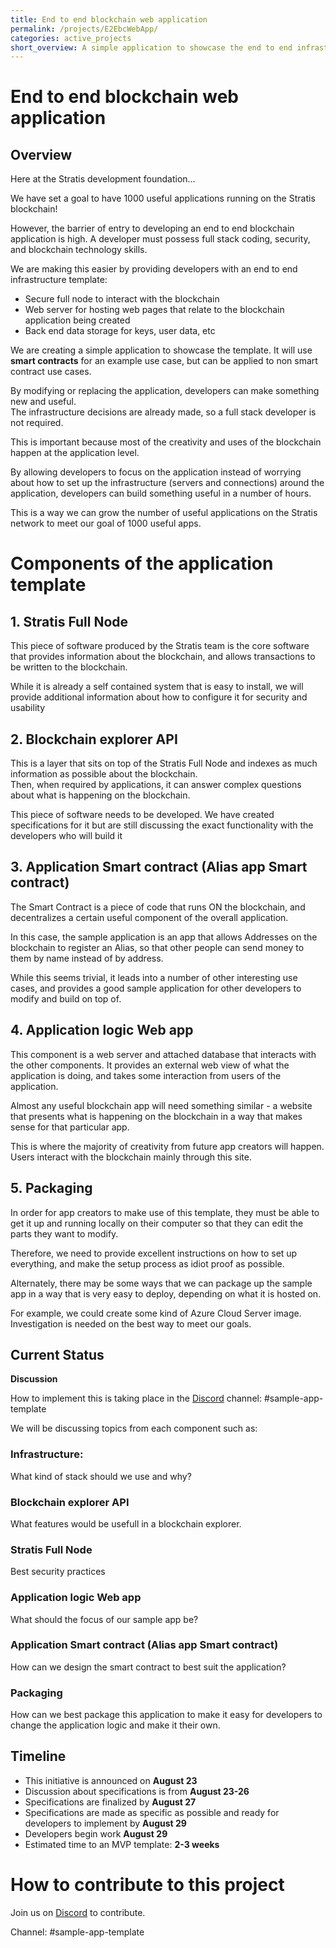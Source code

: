 ```yaml
---
title: End to end blockchain web application
permalink: /projects/E2EbcWebApp/
categories: active_projects
short_overview: A simple application to showcase the end to end infrastructure template for a blockchain web application
---
```

End to end blockchain web application
==

Overview
--
 

Here at the Stratis development foundation…

We have set a goal to have 1000 useful applications running on the Stratis blockchain!

   However, the barrier of entry to developing an end to end blockchain application is high.
   A developer must possess full stack coding, security, and blockchain technology skills.  

We are making this easier by providing developers with an end to end infrastructure template:

  * Secure full node to interact with the blockchain
  * Web server for hosting web pages that relate to the blockchain application being created
  * Back end data storage for keys, user data, etc
  
  We are creating a simple application to showcase the template.
    It will use **smart contracts** for an example use case, but can be applied to non smart contract use cases.

By modifying or replacing the application, developers can make something new and useful.  
The infrastructure decisions are already made, so a full stack developer is not required.  

This is important because most of the creativity and uses of the blockchain happen at the application level. 

By allowing developers to focus on the application instead of worrying about how to set up the infrastructure (servers and connections) around the application, developers can build something useful in a number of hours.  

This is a way we can grow the number of useful applications on the Stratis network to meet our goal of 1000 useful apps.

Components of the application template 
====

## 1. Stratis Full Node

This piece of software produced by the Stratis team is the core software that provides information about the blockchain, and allows transactions to be written to the blockchain.

While it is already a self contained system that is easy to install, we will provide additional information about how to configure it for security and usability

## 2. Blockchain explorer API
    
This is a layer that sits on top of the Stratis Full Node and indexes as much information as possible about the blockchain.  
Then, when required by applications, it can answer complex questions about what is happening on the blockchain.  
       
This piece of software needs to be developed. We have created specifications for it but are still discussing the exact functionality with the developers who will build it
## 3. Application Smart contract (Alias app Smart contract)
       
The Smart Contract is a piece of code that runs ON the blockchain, and decentralizes a certain useful component of the overall application.
       
In this case, the sample application is an app that allows Addresses on the blockchain to register an Alias, so that other people can send money to them by name instead of by address. 

While this seems trivial, it leads into a number of other interesting use cases, and provides a good sample application for other developers to modify and build on top of.  


## 4. Application logic Web app
    
This component is a web server and attached database that interacts with the other components. It provides an external web view of what the application is doing, and takes some interaction from users of the application.
    
Almost any useful blockchain app will need something similar - a website that presents what is happening on the blockchain in a way that makes sense for that particular app.

This is where the majority of creativity from future app creators will happen. Users interact with the blockchain mainly through this site.

## 5. Packaging
    
In order for app creators to make use of this template, they must be able to get it up and running locally on their computer so that they can edit the parts they want to modify.
    
Therefore, we need to provide excellent instructions on how to set up everything, and make the setup process as idiot proof as possible.
    
Alternately, there may be some ways that we can package up the sample app in a way that is very easy to deploy, depending on what it is hosted on. 

For example, we could create some kind of Azure Cloud Server image. Investigation is needed on the best way to meet our goals.

## Current Status

**Discussion** 

How to implement this is taking place in the [Discord](/discord/) channel: #sample-app-template 

We will be discussing topics from each component such as:

### Infrastructure:
What kind of stack should we use and why?

### Blockchain explorer API
What features would be usefull in a blockchain explorer. 

### Stratis Full Node
Best security practices

### Application logic Web app
What should the focus of our sample app be? 

### Application Smart contract (Alias app Smart contract)
How can we design the smart contract to best suit the application? 

### Packaging

   How can we best package this application to make it easy for developers to change the application logic and make it their own.   


## Timeline

  * This initiative is announced on **August 23**
  * Discussion about specifications is from **August 23-26**
  * Specifications are finalized by **August 27**
  * Specifications are made as specific as possible and ready for developers to implement by **August 29**
  * Developers begin work **August 29**
  * Estimated time to an MVP template: **2-3 weeks**

# How to contribute to this project

Join us on [Discord](/discord/) to contribute.

Channel: #sample-app-template



